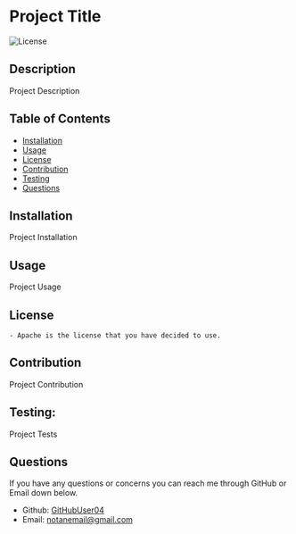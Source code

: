 # Project Title
![License](https://img.shields.io/badge/License-Apache-informational)

## Description

Project Description

## Table of Contents
- [Installation](#installation)
- [Usage](#usage)
- [License](#license)
- [Contribution](#contribution)
- [Testing](#testing)
- [Questions](#questions)

## Installation

Project Installation

## Usage

Project Usage

## License

    - Apache is the license that you have decided to use.
  

## Contribution

Project Contribution

## Testing:

Project Tests

## Questions

If you have any questions or concerns you can reach me through GitHub or Email down below.

- Github: [GitHubUser04](https://github.com/GitHubUser04)
- Email: [notanemail@gmail.com](mailto:notanemail@gmail.com) 
